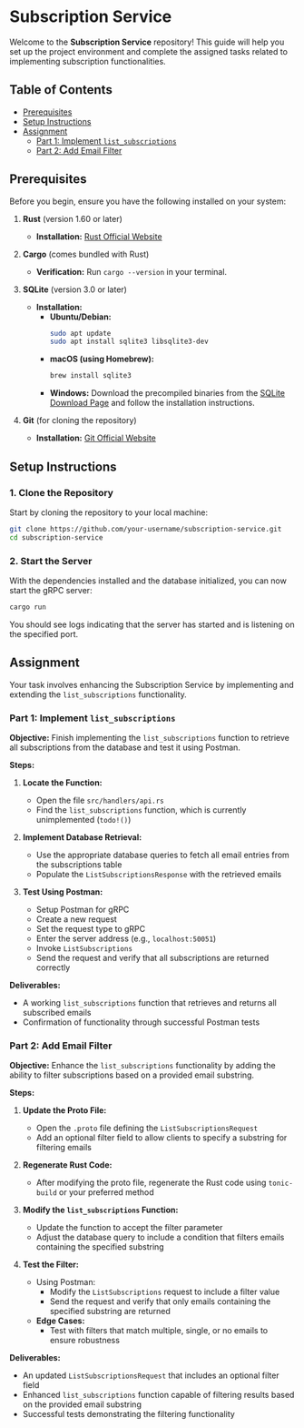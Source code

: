 # Subscription Service

Welcome to the **Subscription Service** repository! This guide will help you set up the project environment and complete the assigned tasks related to implementing subscription functionalities.

## Table of Contents

- [Prerequisites](#prerequisites)
- [Setup Instructions](#setup-instructions)
- [Assignment](#assignment)
    - [Part 1: Implement `list_subscriptions`](#part-1-implement-list_subscriptions)
    - [Part 2: Add Email Filter](#part-2-add-email-filter)

## Prerequisites

Before you begin, ensure you have the following installed on your system:

1. **Rust** (version 1.60 or later)
    - **Installation:** [Rust Official Website](https://www.rust-lang.org/tools/install)

2. **Cargo** (comes bundled with Rust)
    - **Verification:** Run `cargo --version` in your terminal.

3. **SQLite** (version 3.0 or later)
    - **Installation:**
        - **Ubuntu/Debian:**
          ```bash
          sudo apt update
          sudo apt install sqlite3 libsqlite3-dev
          ```
        - **macOS (using Homebrew):**
          ```bash
          brew install sqlite3
          ```
        - **Windows:**
          Download the precompiled binaries from the [SQLite Download Page](https://www.sqlite.org/download.html) and follow the installation instructions.

4. **Git** (for cloning the repository)
    - **Installation:** [Git Official Website](https://git-scm.com/downloads)

## Setup Instructions

### 1. Clone the Repository

Start by cloning the repository to your local machine:

```bash
git clone https://github.com/your-username/subscription-service.git
cd subscription-service
```

### 2. Start the Server

With the dependencies installed and the database initialized, you can now start the gRPC server:

```bash
cargo run
```

You should see logs indicating that the server has started and is listening on the specified port.

## Assignment

Your task involves enhancing the Subscription Service by implementing and extending the `list_subscriptions` functionality.

### Part 1: Implement `list_subscriptions`

**Objective:** Finish implementing the `list_subscriptions` function to retrieve all subscriptions from the database and test it using Postman.

**Steps:**

1. **Locate the Function:**
    - Open the file `src/handlers/api.rs`
    - Find the `list_subscriptions` function, which is currently unimplemented (`todo!()`)

2. **Implement Database Retrieval:**
    - Use the appropriate database queries to fetch all email entries from the subscriptions table
    - Populate the `ListSubscriptionsResponse` with the retrieved emails

3. **Test Using Postman:**
    - Setup Postman for gRPC
    - Create a new request
    - Set the request type to gRPC
    - Enter the server address (e.g., `localhost:50051`)
    - Invoke `ListSubscriptions`
    - Send the request and verify that all subscriptions are returned correctly

**Deliverables:**
- A working `list_subscriptions` function that retrieves and returns all subscribed emails
- Confirmation of functionality through successful Postman tests

### Part 2: Add Email Filter

**Objective:** Enhance the `list_subscriptions` functionality by adding the ability to filter subscriptions based on a provided email substring.

**Steps:**

1. **Update the Proto File:**
    - Open the `.proto` file defining the `ListSubscriptionsRequest`
    - Add an optional filter field to allow clients to specify a substring for filtering emails

2. **Regenerate Rust Code:**
    - After modifying the proto file, regenerate the Rust code using `tonic-build` or your preferred method

3. **Modify the `list_subscriptions` Function:**
    - Update the function to accept the filter parameter
    - Adjust the database query to include a condition that filters emails containing the specified substring

4. **Test the Filter:**
    - Using Postman:
        - Modify the `ListSubscriptions` request to include a filter value
        - Send the request and verify that only emails containing the specified substring are returned
    - **Edge Cases:**
        - Test with filters that match multiple, single, or no emails to ensure robustness

**Deliverables:**
- An updated `ListSubscriptionsRequest` that includes an optional filter field
- Enhanced `list_subscriptions` function capable of filtering results based on the provided email substring
- Successful tests demonstrating the filtering functionality